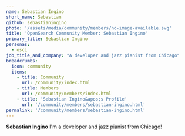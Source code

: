 ```yaml
---
name: Sebastian Ingino
short_name: Sebastian
github: sebastianingino
photo: '/assets/media/community/members/no-image-available.svg'
title: 'OpenSearch Community Member: Sebastian Ingino'
primary_title: Sebastian Ingino
personas:
  - osci
job_title_and_company: "A developer and jazz pianist from Chicago"
breadcrumbs:
  icon: community
  items:
    - title: Community
      url: /community/index.html
    - title: Members
      url: /community/members/index.html
    - title: 'Sebastian Ingino&apos;s Profile'
      url: '/community/members/sebastian-ingino.html'
permalink: '/community/members/sebastian-ingino.html'
---
```


**Sebastian Ingino** I'm a developer and jazz pianist from Chicago!
